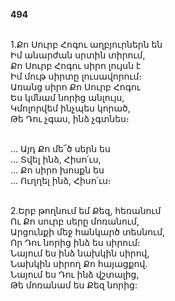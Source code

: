 **494**

\
1.Քո Սուրբ Հոգու աղբյուրներն են\
Իմ անարժան սրտին տիրում,\
Քո Սուրբ Հոգու սիրո լույսն է\
Իմ մութ սիրտը լուսավորում։\
Առանց սիրո Քո Սուրբ Հոգու\
Ես կմնամ նորից անլույս,\
Կմոլորվեմ ինչպես կորած,\
Թե Դու չգաս, ինձ չգտնես։

\
 ... Այդ Քո մե՜ծ սերն ես\
 ... Տվել ինձ, Հիսո՛ւս,\
 ... Քո սիրո խոսքն ես\
 ... Ուղղել ինձ, Հիսո՛ւս։

\
2.Երբ թողնում եմ Քեզ, հեռանում\
Ու Քո սուրբ սերը մոռանում,\
Արցունքի մեջ հանկարծ տեսնում,\
Որ Դու նորից ինձ ես սիրում։\
Նայում ես ինձ նախկին սիրով,\
Նախկին սիրող Քո հայացքով.\
Նայում ես Դու ինձ վշտալից,\
Թե մոռանամ ես Քեզ նորից:
